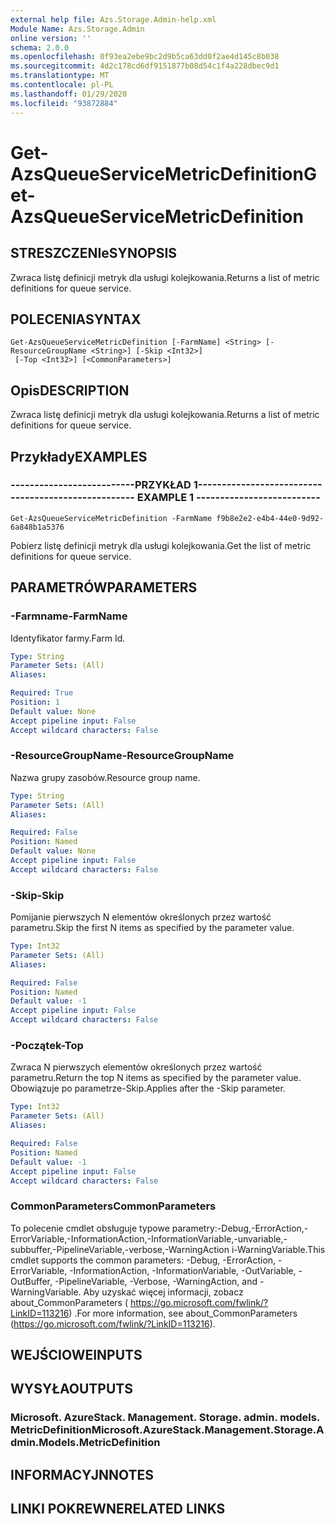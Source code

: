 ```yaml
---
external help file: Azs.Storage.Admin-help.xml
Module Name: Azs.Storage.Admin
online version: ''
schema: 2.0.0
ms.openlocfilehash: 0f93ea2ebe9bc2d9b5ca63dd0f2ae4d145c8b038
ms.sourcegitcommit: 4d2c178cd6df9151877b08d54c1f4a228dbec9d1
ms.translationtype: MT
ms.contentlocale: pl-PL
ms.lasthandoff: 01/29/2020
ms.locfileid: "93872884"
---
```

# <span data-ttu-id="01dae-101">Get-AzsQueueServiceMetricDefinition</span><span class="sxs-lookup"><span data-stu-id="01dae-101">Get-AzsQueueServiceMetricDefinition</span></span>

## <span data-ttu-id="01dae-102">STRESZCZENIe</span><span class="sxs-lookup"><span data-stu-id="01dae-102">SYNOPSIS</span></span>
<span data-ttu-id="01dae-103">Zwraca listę definicji metryk dla usługi kolejkowania.</span><span class="sxs-lookup"><span data-stu-id="01dae-103">Returns a list of metric definitions for queue service.</span></span>

## <span data-ttu-id="01dae-104">POLECENIA</span><span class="sxs-lookup"><span data-stu-id="01dae-104">SYNTAX</span></span>

```
Get-AzsQueueServiceMetricDefinition [-FarmName] <String> [-ResourceGroupName <String>] [-Skip <Int32>]
 [-Top <Int32>] [<CommonParameters>]
```

## <span data-ttu-id="01dae-105">Opis</span><span class="sxs-lookup"><span data-stu-id="01dae-105">DESCRIPTION</span></span>
<span data-ttu-id="01dae-106">Zwraca listę definicji metryk dla usługi kolejkowania.</span><span class="sxs-lookup"><span data-stu-id="01dae-106">Returns a list of metric definitions for queue service.</span></span>

## <span data-ttu-id="01dae-107">Przykłady</span><span class="sxs-lookup"><span data-stu-id="01dae-107">EXAMPLES</span></span>

### <span data-ttu-id="01dae-108">--------------------------PRZYKŁAD 1--------------------------</span><span class="sxs-lookup"><span data-stu-id="01dae-108">-------------------------- EXAMPLE 1 --------------------------</span></span>
```
Get-AzsQueueServiceMetricDefinition -FarmName f9b8e2e2-e4b4-44e0-9d92-6a848b1a5376
```

<span data-ttu-id="01dae-109">Pobierz listę definicji metryk dla usługi kolejkowania.</span><span class="sxs-lookup"><span data-stu-id="01dae-109">Get the list of metric definitions for queue service.</span></span>

## <span data-ttu-id="01dae-110">PARAMETRÓW</span><span class="sxs-lookup"><span data-stu-id="01dae-110">PARAMETERS</span></span>

### <span data-ttu-id="01dae-111">-Farmname</span><span class="sxs-lookup"><span data-stu-id="01dae-111">-FarmName</span></span>
<span data-ttu-id="01dae-112">Identyfikator farmy.</span><span class="sxs-lookup"><span data-stu-id="01dae-112">Farm Id.</span></span>

```yaml
Type: String
Parameter Sets: (All)
Aliases: 

Required: True
Position: 1
Default value: None
Accept pipeline input: False
Accept wildcard characters: False
```

### <span data-ttu-id="01dae-113">-ResourceGroupName</span><span class="sxs-lookup"><span data-stu-id="01dae-113">-ResourceGroupName</span></span>
<span data-ttu-id="01dae-114">Nazwa grupy zasobów.</span><span class="sxs-lookup"><span data-stu-id="01dae-114">Resource group name.</span></span>

```yaml
Type: String
Parameter Sets: (All)
Aliases: 

Required: False
Position: Named
Default value: None
Accept pipeline input: False
Accept wildcard characters: False
```

### <span data-ttu-id="01dae-115">-Skip</span><span class="sxs-lookup"><span data-stu-id="01dae-115">-Skip</span></span>
<span data-ttu-id="01dae-116">Pomijanie pierwszych N elementów określonych przez wartość parametru.</span><span class="sxs-lookup"><span data-stu-id="01dae-116">Skip the first N items as specified by the parameter value.</span></span>

```yaml
Type: Int32
Parameter Sets: (All)
Aliases: 

Required: False
Position: Named
Default value: -1
Accept pipeline input: False
Accept wildcard characters: False
```

### <span data-ttu-id="01dae-117">-Początek</span><span class="sxs-lookup"><span data-stu-id="01dae-117">-Top</span></span>
<span data-ttu-id="01dae-118">Zwraca N pierwszych elementów określonych przez wartość parametru.</span><span class="sxs-lookup"><span data-stu-id="01dae-118">Return the top N items as specified by the parameter value.</span></span>
<span data-ttu-id="01dae-119">Obowiązuje po parametrze-Skip.</span><span class="sxs-lookup"><span data-stu-id="01dae-119">Applies after the -Skip parameter.</span></span>

```yaml
Type: Int32
Parameter Sets: (All)
Aliases: 

Required: False
Position: Named
Default value: -1
Accept pipeline input: False
Accept wildcard characters: False
```

### <span data-ttu-id="01dae-120">CommonParameters</span><span class="sxs-lookup"><span data-stu-id="01dae-120">CommonParameters</span></span>
<span data-ttu-id="01dae-121">To polecenie cmdlet obsługuje typowe parametry:-Debug,-ErrorAction,-ErrorVariable,-InformationAction,-InformationVariable,-unvariable,-subbuffer,-PipelineVariable,-verbose,-WarningAction i-WarningVariable.</span><span class="sxs-lookup"><span data-stu-id="01dae-121">This cmdlet supports the common parameters: -Debug, -ErrorAction, -ErrorVariable, -InformationAction, -InformationVariable, -OutVariable, -OutBuffer, -PipelineVariable, -Verbose, -WarningAction, and -WarningVariable.</span></span> <span data-ttu-id="01dae-122">Aby uzyskać więcej informacji, zobacz about_CommonParameters ( https://go.microsoft.com/fwlink/?LinkID=113216) .</span><span class="sxs-lookup"><span data-stu-id="01dae-122">For more information, see about_CommonParameters (https://go.microsoft.com/fwlink/?LinkID=113216).</span></span>

## <span data-ttu-id="01dae-123">WEJŚCIOWE</span><span class="sxs-lookup"><span data-stu-id="01dae-123">INPUTS</span></span>

## <span data-ttu-id="01dae-124">WYSYŁA</span><span class="sxs-lookup"><span data-stu-id="01dae-124">OUTPUTS</span></span>

### <span data-ttu-id="01dae-125">Microsoft. AzureStack. Management. Storage. admin. models. MetricDefinition</span><span class="sxs-lookup"><span data-stu-id="01dae-125">Microsoft.AzureStack.Management.Storage.Admin.Models.MetricDefinition</span></span>

## <span data-ttu-id="01dae-126">INFORMACYJN</span><span class="sxs-lookup"><span data-stu-id="01dae-126">NOTES</span></span>

## <span data-ttu-id="01dae-127">LINKI POKREWNE</span><span class="sxs-lookup"><span data-stu-id="01dae-127">RELATED LINKS</span></span>

